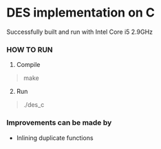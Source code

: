 # DES implementation on C

Successfully built and run with Intel Core i5 2.9GHz

### HOW TO RUN

1. Compile

> make

2. Run

> ./des\_c <filepath> <keyphrase>

### Improvements can be made by

* Inlining duplicate functions

